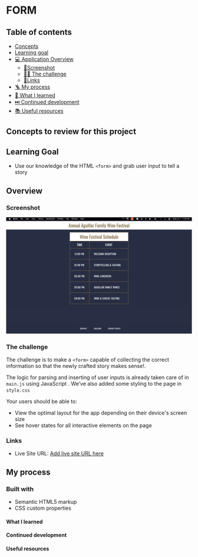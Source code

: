 # FORM

## Table of contents

- [Concepts](#concepts-to-review-for-this-project)
- [Learning goal](#learning-goal)
- [💻 Application Overview](#overview)
  - [📸Screenshot](#screenshot)
  - [🥷🏽 The challenge](#the-challenge)
  - [🔗Links](#links)
- [🪜 My process](#my-process)
- [📕 What I learned](#what-i-learned)
- [⏭️ Continued development](#continued-development)
- [📚 Useful resources](#useful-resources)

## Concepts to review for this project

## Learning Goal

- Use our knowledge of the HTML `<form>` and grab user input to tell a story

## Overview

### Screenshot

![Design preview for OMNIFOOD](/projects/01-HTML-CSS/02-wine-festival-schedule/wine-schedule.png)

### The challenge

The challenge is to make a `<form>` capable of collecting the correct information so that the newly crafted story makes sense!.

The logic for parsing and inserting of user inputs is already taken care of in `main.js` using JavaScript . We’ve also added some styling to the page in `style.css`

Your users should be able to:

- View the optimal layout for the app depending on their device's screen size
- See hover states for all interactive elements on the page

### Links

- Live Site URL: [Add live site URL here](https://your-live-site-url.com)

## My process

### Built with

- Semantic HTML5 markup
- CSS custom properties

#### What I learned

#### Continued development

#### Useful resources
